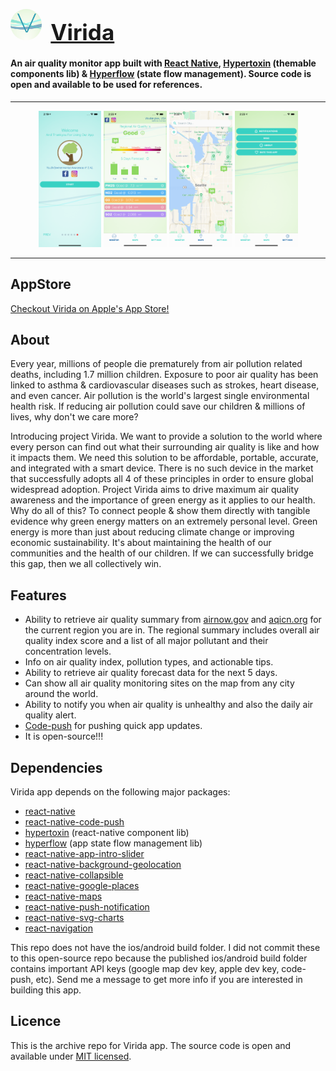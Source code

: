 <p align="left">
    <img width="10%" height="10%" style="border-radius: 60px" src="assets/logos/app-logo.png">
    <a style="font-weight: bold; font-size: 250%; margin-left: 10px" href = "https://github.com/tuantle/virida-air-quality-monitor-app">Virida</a>
</p>

#### An air quality monitor app built with [React Native](https://facebook.github.io/react-native/), [Hypertoxin](https://github.com/tuantle/hypertoxin/) (themable components lib) & [Hyperflow](https://github.com/tuantle/hyperflow) (state flow management). Source code is open and available to be used for references.

* * *

<p align="center">
   <img width="20%" height="20%" src="/assets/screenshots/iphone-xs-max-1.png">
   <img width="20%" height="20%" src="/assets/screenshots/iphone-xs-max-2.png">
   <img width="20%" height="20%" src="/assets/screenshots/iphone-xs-max-3.png">
   <img width="20%" height="20%" src="/assets/screenshots/iphone-xs-max-4.png">
</p>

* * *

## AppStore

[Checkout Virida on Apple's App Store!](https://apps.apple.com/us/app/virida/id1315223443?ls=1)

## About

Every year, millions of people die prematurely from air pollution related deaths, including 1.7 million children. Exposure to poor air quality has been linked to asthma & cardiovascular diseases such as strokes, heart disease, and even cancer. Air pollution is the world's largest single environmental health risk. If reducing air pollution could save our children & millions of lives, why don't we care more?

Introducing project Virida. We want to provide a solution to the world where every person can find out what their surrounding air quality is like and how it impacts them. We need this solution to be affordable, portable, accurate, and integrated with a smart device. There is no such device in the market that successfully adopts all 4 of these principles in order to ensure global widespread adoption. Project Virida aims to drive maximum air quality awareness and the importance of green energy as it applies to our health.
Why do all of this? To connect people & show them directly with tangible evidence why green energy matters on an extremely personal level. Green energy is more than just about reducing climate change or improving economic sustainability. It's about maintaining the health of our communities and the health of our children. If we can successfully bridge this gap, then we all collectively win.

## Features
-   Ability to retrieve air quality summary from [airnow.gov](https://airnow.gov) and [aqicn.org](aqicn.org) for the current region you are in. The regional summary includes overall air quality index score and a list of all major pollutant and their concentration levels.
-   Info on air quality index, pollution types, and actionable tips.
-   Ability to retrieve air quality forecast data for the next 5 days.
-   Can show all air quality monitoring sites on the map from any city around the world.
-   Ability to notify you when air quality is unhealthy and also the daily air quality alert.
-   [Code-push](https://microsoft.github.io/code-push/) for pushing quick app updates.
-   It is open-source!!!

## Dependencies

Virida app depends on the following major packages:
-   [react-native](https://facebook.github.io/react-native/)
-   [react-native-code-push](https://microsoft.github.io/code-push/)
-   [hypertoxin](https://github.com/tuantle/hypertoxin) (react-native component lib)
-   [hyperflow](https://github.com/tuantle/hyperflow) (app state flow management lib)
-   [react-native-app-intro-slider](https://github.com/Jacse/react-native-app-intro-slider)
-   [react-native-background-geolocation](https://github.com/transistorsoft/react-native-background-geolocation)
-   [react-native-collapsible](https://github.com/oblador/react-native-collapsible)
-   [react-native-google-places](https://github.com/tolu360/react-native-google-places)
-   [react-native-maps](https://github.com/react-native-community/react-native-maps)
-   [react-native-push-notification](https://github.com/zo0r/react-native-push-notification)
-   [react-native-svg-charts](https://github.com/JesperLekland/react-native-svg-charts)
-   [react-navigation](https://github.com/react-navigation/react-navigation)


This repo does not have the ios/android build folder. I did not commit these to this open-source repo because the published ios/android build folder contains important API keys (google map dev key, apple dev key, code-push, etc). Send me a message to get more info if you are interested in building this app.

## Licence

This is the archive repo for Virida app. The source code is open and available under [MIT licensed](./LICENSE).
